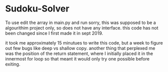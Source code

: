 # Sudoku-Solver
To use edit the array in main.py and run
sorry, this was supposed to be a algourithim project only, so does not have any interface.
this code has not been changed since I first made it in sept 2019.

it took me approximately 15 minutues to write this code, but a week to figure out few bugs like deep vs shallow copy.
another thing that perplexed me was the position of the return statement, 
where I initially placed it in the innermost for loop so that meant it would only try one possible before exiting.

